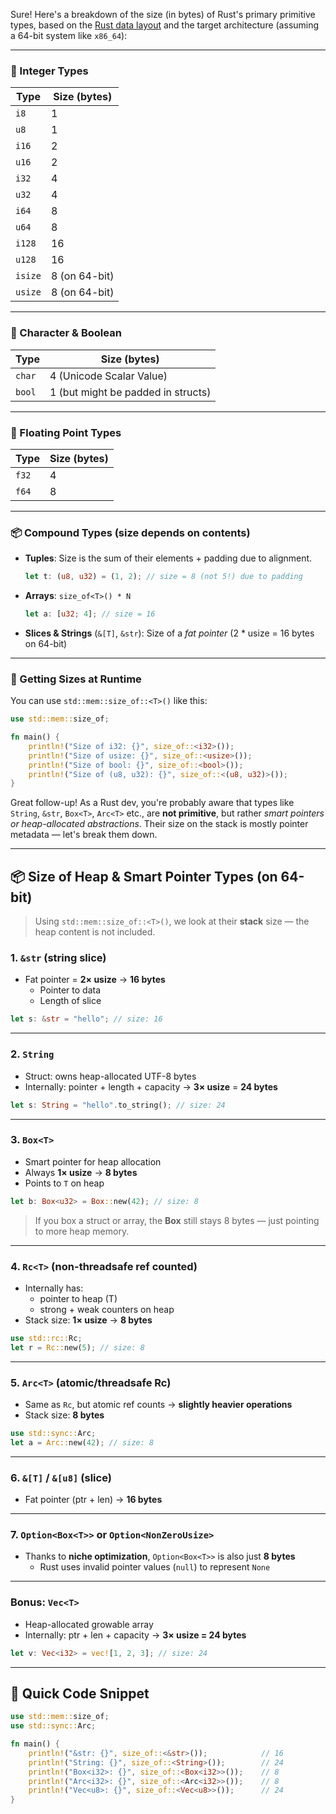 Sure! Here's a breakdown of the size (in bytes) of Rust's primary primitive types, based on the [Rust data layout](https://doc.rust-lang.org/std/primitive/) and the target architecture (assuming a 64-bit system like `x86_64`):

---

### 🔢 Integer Types

| Type    | Size (bytes)  |
| ------- | ------------- |
| `i8`    | 1             |
| `u8`    | 1             |
| `i16`   | 2             |
| `u16`   | 2             |
| `i32`   | 4             |
| `u32`   | 4             |
| `i64`   | 8             |
| `u64`   | 8             |
| `i128`  | 16            |
| `u128`  | 16            |
| `isize` | 8 (on 64-bit) |
| `usize` | 8 (on 64-bit) |

---

### 🔡 Character & Boolean

| Type   | Size (bytes)                       |
| ------ | ---------------------------------- |
| `char` | 4 (Unicode Scalar Value)           |
| `bool` | 1 (but might be padded in structs) |

---

### 🧮 Floating Point Types

| Type  | Size (bytes) |
| ----- | ------------ |
| `f32` | 4            |
| `f64` | 8            |

---

### 📦 Compound Types (size depends on contents)

- **Tuples**: Size is the sum of their elements + padding due to alignment.
  ```rust
  let t: (u8, u32) = (1, 2); // size = 8 (not 5!) due to padding
  ```
- **Arrays**: `size_of<T>() * N`
  ```rust
  let a: [u32; 4]; // size = 16
  ```
- **Slices & Strings** (`&[T]`, `&str`): Size of a _fat pointer_ (2 \* usize = 16 bytes on 64-bit)

---

### 📏 Getting Sizes at Runtime

You can use `std::mem::size_of::<T>()` like this:

```rust
use std::mem::size_of;

fn main() {
    println!("Size of i32: {}", size_of::<i32>());
    println!("Size of usize: {}", size_of::<usize>());
    println!("Size of bool: {}", size_of::<bool>());
    println!("Size of (u8, u32): {}", size_of::<(u8, u32)>());
}
```

Great follow-up! As a Rust dev, you're probably aware that types like `String`, `&str`, `Box<T>`, `Arc<T>` etc., are **not primitive**, but rather _smart pointers or heap-allocated abstractions_. Their size on the stack is mostly pointer metadata — let's break them down.

---

## 📦 Size of Heap & Smart Pointer Types (on 64-bit)

> Using `std::mem::size_of::<T>()`, we look at their **stack** size — the heap content is not included.

### 1. **`&str`** (string slice)

- Fat pointer = **2× usize** → **16 bytes**
  - Pointer to data
  - Length of slice

```rust
let s: &str = "hello"; // size: 16
```

---

### 2. **`String`**

- Struct: owns heap-allocated UTF-8 bytes
- Internally: pointer + length + capacity → **3× usize** = **24 bytes**

```rust
let s: String = "hello".to_string(); // size: 24
```

---

### 3. **`Box<T>`**

- Smart pointer for heap allocation
- Always **1× usize** → **8 bytes**
- Points to `T` on heap

```rust
let b: Box<u32> = Box::new(42); // size: 8
```

> If you box a struct or array, the **Box** still stays 8 bytes — just pointing to more heap memory.

---

### 4. **`Rc<T>`** (non-threadsafe ref counted)

- Internally has:
  - pointer to heap (T)
  - strong + weak counters on heap
- Stack size: **1× usize** → **8 bytes**

```rust
use std::rc::Rc;
let r = Rc::new(5); // size: 8
```

---

### 5. **`Arc<T>`** (atomic/threadsafe Rc)

- Same as `Rc`, but atomic ref counts → **slightly heavier operations**
- Stack size: **8 bytes**

```rust
use std::sync::Arc;
let a = Arc::new(42); // size: 8
```

---

### 6. **`&[T]` / `&[u8]`** (slice)

- Fat pointer (ptr + len) → **16 bytes**

---

### 7. **`Option<Box<T>>` or `Option<NonZeroUsize>`**

- Thanks to **niche optimization**, `Option<Box<T>>` is also just **8 bytes**
  - Rust uses invalid pointer values (`null`) to represent `None`

---

### Bonus: `Vec<T>`

- Heap-allocated growable array
- Internally: ptr + len + capacity → **3× usize = 24 bytes**

```rust
let v: Vec<i32> = vec![1, 2, 3]; // size: 24
```

---

## 📏 Quick Code Snippet

```rust
use std::mem::size_of;
use std::sync::Arc;

fn main() {
    println!("&str: {}", size_of::<&str>());            // 16
    println!("String: {}", size_of::<String>());        // 24
    println!("Box<i32>: {}", size_of::<Box<i32>>());    // 8
    println!("Arc<i32>: {}", size_of::<Arc<i32>>());    // 8
    println!("Vec<u8>: {}", size_of::<Vec<u8>>());      // 24
}
```
